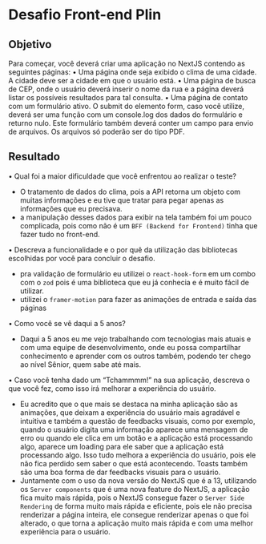 # Desafio Front-end Plin

## Objetivo

Para começar, você deverá criar uma aplicação no NextJS contendo as seguintes páginas:
• Uma página onde seja exibido o clima de uma cidade. A cidade deve ser a cidade em que o usuário está.
• Uma página de busca de CEP, onde o usuário deverá inserir o nome da rua e a página deverá listar os possíveis resultados para tal consulta.
• Uma página de contato com um formulário ativo. O submit do elemento form, caso você utilize, deverá ser uma função com um console.log dos dados do formulário e returno nulo. Este formulário também deverá conter um campo para envio de arquivos. Os arquivos só poderão ser do tipo PDF.

## Resultado

• Qual foi a maior dificuldade que você enfrentou ao realizar o teste?

- O tratamento de dados do clima, pois a API retorna um objeto com muitas informações e eu tive que tratar para pegar apenas as informações que eu precisava.
- a manipulação desses dados para exibir na tela também foi um pouco complicada, pois como não é um `BFF (Backend for Frontend)` tinha que fazer tudo no front-end.

• Descreva a funcionalidade e o por quê da utilização das bibliotecas escolhidas por você para concluir o desafio.

- pra validação de formulário eu utilizei o `react-hook-form` em um combo com o `zod` pois é uma biblioteca que eu já conhecia e é muito fácil de utilizar.
- utilizei o `framer-motion` para fazer as animações de entrada e saída das páginas

• Como você se vê daqui a 5 anos?

- Daqui a 5 anos eu me vejo trabalhando com tecnologias mais atuais e com uma equipe de desenvolvimento, onde eu possa compartilhar conhecimento e aprender com os outros também, podendo ter chego ao nível Sênior, quem sabe até mais.

• Caso você tenha dado um “Tchammmm!” na sua aplicação, descreva o que você fez, como isso irá melhorar a experiência do usuário.

- Eu acredito que o que mais se destaca na minha aplicação são as animações, que deixam a experiência do usuário mais agradável e intuitiva e também a questão de feedbacks visuais, como por exemplo, quando o usuário digita uma informação aparece uma mensagem de erro ou quando ele clica em um botão e a aplicação está processando algo, aparece um loading para ele saber que a aplicação está processando algo. Isso tudo melhora a experiência do usuário, pois ele não fica perdido sem saber o que está acontecendo. Toasts também são uma boa forma de dar feedbacks visuais para o usuário.
- Juntamente com o uso da nova versão do NextJS que é a 13, utilizando os `Server components` que é uma nova feature do NextJS, a aplicação fica muito mais rápida, pois o NextJS consegue fazer o `Server Side Rendering` de forma muito mais rápida e eficiente, pois ele não precisa renderizar a página inteira, ele consegue renderizar apenas o que foi alterado, o que torna a aplicação muito mais rápida e com uma melhor experiência para o usuário.

